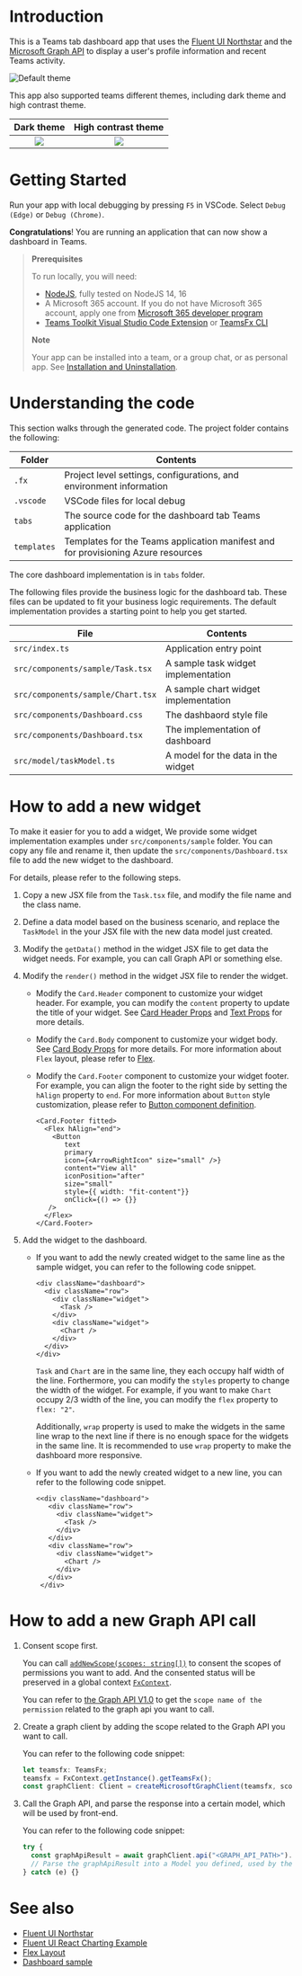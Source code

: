 # Introduction

This is a Teams tab dashboard app that uses the [Fluent UI Northstar](https://fluentsite.z22.web.core.windows.net/0.64.0/) and the [Microsoft Graph API](https://learn.microsoft.com/en-us/graph/use-the-api) to display a user's profile information and recent Teams activity.

![Default theme](images/dashboard.png)

This app also supported teams different themes, including dark theme and high contrast theme.

|           Dark theme           |     High contrast theme      |
| :----------------------------: | :--------------------------: |
| ![](images/dashboard-dark.png) | ![](images/dashboard-hc.png) |

# Getting Started

Run your app with local debugging by pressing `F5` in VSCode. Select `Debug (Edge)` or `Debug (Chrome)`.

**Congratulations**! You are running an application that can now show a dashboard in Teams.

> **Prerequisites**
>
> To run locally, you will need:
>
> - [NodeJS](https://nodejs.org/en/), fully tested on NodeJS 14, 16
> - A Microsoft 365 account. If you do not have Microsoft 365 account, apply one from [Microsoft 365 developer program](https://developer.microsoft.com/en-us/microsoft-365/dev-program)
> - [Teams Toolkit Visual Studio Code Extension](https://aka.ms/teams-toolkit) or [TeamsFx CLI](https://aka.ms/teamsfx-cli)
>
> **Note**
>
> Your app can be installed into a team, or a group chat, or as personal app. See [Installation and Uninstallation](https://aka.ms/teamsfx-command-response#customize-installation).

# Understanding the code

This section walks through the generated code. The project folder contains the following:

| Folder      | Contents                                                                          |
| ----------- | --------------------------------------------------------------------------------- |
| `.fx`       | Project level settings, configurations, and environment information               |
| `.vscode`   | VSCode files for local debug                                                      |
| `tabs`      | The source code for the dashboard tab Teams application                           |
| `templates` | Templates for the Teams application manifest and for provisioning Azure resources |

The core dashboard implementation is in `tabs` folder.

The following files provide the business logic for the dashboard tab. These files can be updated to fit your business logic requirements. The default implementation provides a starting point to help you get started.

| File                              | Contents                             |
| --------------------------------- | ------------------------------------ |
| `src/index.ts`                    | Application entry point              |
| `src/components/sample/Task.tsx`  | A sample task widget implementation  |
| `src/components/sample/Chart.tsx` | A sample chart widget implementation |
| `src/components/Dashboard.css`    | The dashbaord style file             |
| `src/components/Dashboard.tsx`    | The implementation of dashboard      |
| `src/model/taskModel.ts`          | A model for the data in the widget   |

# How to add a new widget

To make it easier for you to add a widget, We provide some widget implementation examples under `src/components/sample` folder. You can copy any file and rename it, then update the `src/components/Dashboard.tsx` file to add the new widget to the dashboard.

For details, please refer to the following steps.

1. Copy a new JSX file from the `Task.tsx` file, and modify the file name and the class name.

2. Define a data model based on the business scenario, and replace the `TaskModel` in the your JSX file with the new data model just created.

3. Modify the `getData()` method in the widget JSX file to get data the widget needs. For example, you can call Graph API or something else.

4. Modify the `render()` method in the widget JSX file to render the widget.

   - Modify the `Card.Header` component to customize your widget header. For example, you can modify the `content` property to update the title of your widget. See [Card Header Props](https://fluentsite.z22.web.core.windows.net/0.64.0/components/card/props#card-header) and [Text Props](https://fluentsite.z22.web.core.windows.net/0.64.0/components/text/props) for more details.

   - Modify the `Card.Body` component to customize your widget body. See [Card Body Props](https://fluentsite.z22.web.core.windows.net/0.64.0/components/card/props#card-body) for more details. For more information about `Flex` layout, please refer to [Flex](https://fluentsite.z22.web.core.windows.net/0.64.0/components/flex/definition).

   - Modify the `Card.Footer` component to customize your widget footer. For example, you can align the footer to the right side by setting the `hAlign` property to `end`. For more information about `Button` style customization, please refer to [Button component definition](https://fluentsite.z22.web.core.windows.net/0.64.0/components/button/definition).
     ```tsx
     <Card.Footer fitted>
       <Flex hAlign="end">
         <Button
            text
            primary
            icon={<ArrowRightIcon" size="small" />}
            content="View all"
            iconPosition="after"
            size="small"
            style={{ width: "fit-content"}}
            onClick={() => {}}
        />
       </Flex>
     </Card.Footer>
     ```

5. Add the widget to the dashboard.

   - If you want to add the newly created widget to the same line as the sample widget, you can refer to the following code snippet.

      ```tsx
      <div className="dashboard">
        <div className="row">
          <div className="widget">
            <Task />
          </div>
          <div className="widget">
            <Chart />
          </div>
        </div>          
      </div>
      ```

     `Task` and `Chart` are in the same line, they each occupy half width of the line. Forthermore, you can modify the `styles` property to change the width of the widget. For example, if you want to make `Chart` occupy 2/3 width of the line, you can modify the `flex` property to `flex: "2"`.

     Additionally, `wrap` property is used to make the widgets in the same line wrap to the next line if there is no enough space for the widgets in the same line. It is recommended to use `wrap` property to make the dashboard more responsive.

   - If you want to add the newly created widget to a new line, you can refer to the following code snippet.

     ```tsx
     <<div className="dashboard">
        <div className="row">
          <div className="widget">
            <Task />
          </div>
        </div>
        <div className="row">         
          <div className="widget">
            <Chart />
          </div>
        </div>        
      </div>
     ```

# How to add a new Graph API call

1. Consent scope first.

   You can call [`addNewScope(scopes: string[])`](/tabs/src/service/AddNewScopes.ts) to consent the scopes of permissions you want to add. And the consented status will be preserved in a global context [`FxContext`](/tabs/src/components/singletonContext.ts).

   You can refer to [the Graph API V1.0](https://learn.microsoft.com/en-us/graph/api/overview?view=graph-rest-1.0) to get the `scope name of the permission` related to the graph api you want to call.

2. Create a graph client by adding the scope related to the Graph API you want to call.

   You can refer to the following code snippet:

   ```ts
   let teamsfx: TeamsFx;
   teamsfx = FxContext.getInstance().getTeamsFx();
   const graphClient: Client = createMicrosoftGraphClient(teamsfx, scope);
   ```

3. Call the Graph API, and parse the response into a certain model, which will be used by front-end.

   You can refer to the following code snippet:

   ```ts
   try {
     const graphApiResult = await graphClient.api("<GRAPH_API_PATH>").get();
     // Parse the graphApiResult into a Model you defined, used by the front-end.
   } catch (e) {}
   ```

# See also

- [Fluent UI Northstar](https://fluentsite.z22.web.core.windows.net/0.64.0/)
- [Fluent UI React Charting Example](https://fluentuipr.z22.web.core.windows.net/heads/master/react-charting/demo/index.html#/)
- [Flex Layout](https://developer.mozilla.org/en-US/docs/Web/CSS/flex)
- [Dashboard sample](https://github.com/huimiu/DashboardDemo)
